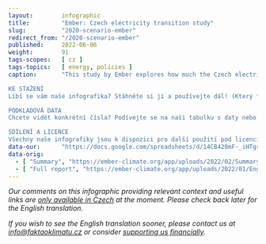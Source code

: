 ```yaml
---
layout:        infographic
title:         "Ember: Czech electricity transition study"
slug:          "2020-scenario-ember"
redirect_from: "/2020-scenario-ember"
published:     2022-06-06
weight:        91
tags-scopes:   [ cz ]
tags-topics:   [ energy, policies ]
caption:       "This study by Ember explores how much the Czech electricity generation industry could change by 2030. Specifically, it focuses on the scenario in which all the coal power plants and heating plants in the country are shut down – what would then be the most cost-effective way to build and run new power plants? The study shows that even a very ambitious plan like this one is doable but it would require solar, wind and backup natural gas power plants to be built much faster than they are now. 

KE STAŽENÍ
Líbí se vám naše infografika? Stáhněte si ji a používejte dál! (Který formát vybrat?)

PODKLADOVÁ DATA
Chcete vidět konkrétní čísla? Podívejte se na naši tabulku s daty nebo na původní zdroje.

SDÍLENÍ A LICENCE
Všechny naše infografiky jsou k dispozici pro další použití pod licencí CC BY 4.0. (Jak správně použít?)"
data-our:      "https://docs.google.com/spreadsheets/d/14CB428mF-_iHTgrLb2Dd0zJZ4xHUMdGhbr_FZ2fZy6k/edit"
data-orig:
  - [ "Summary", "https://ember-climate.org/app/uploads/2022/02/Summary_Coal-Free-Czechia-2030.pdf" ]
  - [ "Full report", "https://ember-climate.org/app/uploads/2022/01/English-Coal-free_Czechia_2030.pdf" ]
---
```


_Our comments on this infographic providing relevant context and useful links are [only available in Czech](https://faktaoklimatu.cz/studie/2020-scenar-ember) at the moment. Please check back later for the English translation._

_If you wish to see the English translation sooner, please contact us at [info@faktaoklimatu.cz](mailto:info@faktaoklimatu.cz) or consider [supporting us financially](https://www.darujme.cz/projekt/1203742)._
